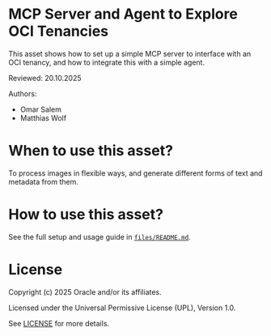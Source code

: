 # MCP Server and Agent to Explore OCI Tenancies

This asset shows how to set up a simple MCP server to interface with an OCI
tenancy, and how to integrate this with a simple agent.

Reviewed: 20.10.2025

Authors:
- Omar Salem
- Matthias Wolf

# When to use this asset?

To process images in flexible ways, and generate different forms of text and
metadata from them.

# How to use this asset?
 
See the full setup and usage guide in [`files/README.md`](./files/README.md).

# License
 
Copyright (c) 2025 Oracle and/or its affiliates.
 
Licensed under the Universal Permissive License (UPL), Version 1.0.
 
See [LICENSE](LICENSE) for more details.
